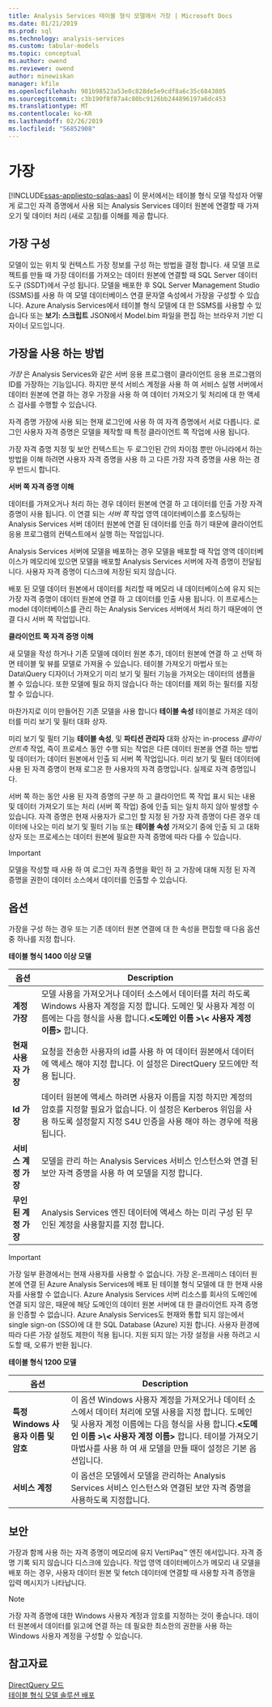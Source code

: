 ```yaml
---
title: Analysis Services 테이블 형식 모델에서 가장 | Microsoft Docs
ms.date: 01/21/2019
ms.prod: sql
ms.technology: analysis-services
ms.custom: tabular-models
ms.topic: conceptual
ms.author: owend
ms.reviewer: owend
author: minewiskan
manager: kfile
ms.openlocfilehash: 981b98523a53e0c828de5e9cdf8a6c35c6843805
ms.sourcegitcommit: c3b190f8f87a4c80bc9126bb244896197a6dc453
ms.translationtype: MT
ms.contentlocale: ko-KR
ms.lasthandoff: 02/26/2019
ms.locfileid: "56852908"
---
```

# <a name="impersonation"></a>가장 
[!INCLUDE[ssas-appliesto-sqlas-aas](../../includes/ssas-appliesto-sqlas-aas.md)]
  이 문서에서는 테이블 형식 모델 작성자 어떻게 로그인 자격 증명에서 사용 되는 Analysis Services 데이터 원본에 연결할 때 가져오기 및 데이터 처리 (새로 고침)를 이해를 제공 합니다.  

##  <a name="bkmk_conf_imp_info"></a> 가장 구성  
 모델이 있는 위치 및 컨텍스트 가장 정보를 구성 하는 방법을 결정 합니다. 새 모델 프로젝트를 만들 때 가장 데이터를 가져오는 데이터 원본에 연결할 때 SQL Server 데이터 도구 (SSDT)에서 구성 됩니다. 모델을 배포한 후 SQL Server Management Studio (SSMS)를 사용 하 여 모델 데이터베이스 연결 문자열 속성에서 가장을 구성할 수 있습니다. Azure Analysis Services에서 테이블 형식 모델에 대 한 SSMS를 사용할 수 있습니다 또는 **보기: 스크립트** JSON에서 Model.bim 파일을 편집 하는 브라우저 기반 디자이너 모드입니다.
  
##  <a name="bkmk_how_imper"></a> 가장을 사용 하는 방법  
 *가장* 은 Analysis Services와 같은 서버 응용 프로그램이 클라이언트 응용 프로그램의 ID를 가장하는 기능입니다. 하지만 분석 서비스 계정을 사용 하 여 서비스 실행 서버에서 데이터 원본에 연결 하는 경우 가장을 사용 하 여 데이터 가져오기 및 처리에 대 한 액세스 검사를 수행할 수 있습니다.  
  
 자격 증명 가장에 사용 되는 현재 로그인에 사용 하 여 자격 증명에서 서로 다릅니다. 로그인 사용자 자격 증명은 모델을 제작할 때 특정 클라이언트 쪽 작업에 사용 됩니다.  
  
 가장 자격 증명 지정 및 보안 컨텍스트는 두 로그인된 간의 차이점 뿐만 아니라에서 하는 방법을 이해 하려면 사용자 자격 증명을 사용 하 고 다른 가장 자격 증명을 사용 하는 경우 반드시 합니다.  
  
 **서버 쪽 자격 증명 이해**  
 
데이터를 가져오거나 처리 하는 경우 데이터 원본에 연결 하 고 데이터를 인출 가장 자격 증명이 사용 됩니다. 이 연결 되는 *서버 쪽* 작업 영역 데이터베이스를 호스팅하는 Analysis Services 서버 데이터 원본에 연결 된 데이터를 인출 하기 때문에 클라이언트 응용 프로그램의 컨텍스트에서 실행 하는 작업입니다.  
  
 Analysis Services 서버에 모델을 배포하는 경우 모델을 배포할 때 작업 영역 데이터베이스가 메모리에 있으면 모델을 배포할 Analysis Services 서버에 자격 증명이 전달됩니다. 사용자 자격 증명이 디스크에 저장된 되지 않습니다.  
  
 배포 된 모델 데이터 원본에서 데이터를 처리할 때 메모리 내 데이터베이스에 유지 되는 가장 자격 증명이 데이터 원본에 연결 하 고 데이터를 인출 사용 됩니다. 이 프로세스는 model 데이터베이스를 관리 하는 Analysis Services 서버에서 처리 하기 때문에이 연결 다시 서버 쪽 작업입니다.  
  
 **클라이언트 쪽 자격 증명 이해**  
  
 새 모델을 작성 하거나 기존 모델에 데이터 원본 추가, 데이터 원본에 연결 하 고 선택 하면 테이블 및 뷰를 모델로 가져올 수 있습니다. 테이블 가져오기 마법사 또는 Data\Query 디자이너 가져오기 미리 보기 및 필터 기능을 가져오는 데이터의 샘플을 볼 수 있습니다. 또한 모델에 필요 하지 않습니다 하는 데이터를 제외 하는 필터를 지정할 수 있습니다.  
  
 마찬가지로 이미 만들어진 기존 모델을 사용 합니다 **테이블 속성** 테이블로 가져온 데이터를 미리 보기 및 필터 대화 상자.  
  
 미리 보기 및 필터 기능 **테이블 속성**, 및 **파티션 관리자** 대화 상자는 in-process *클라이언트측* 작업, 즉이 프로세스 동안 수행 되는 작업은 다른 데이터 원본을 연결 하는 방법 및 데이터가; 데이터 원본에서 인출 되 서버 쪽 작업입니다. 미리 보기 및 필터 데이터에 사용 된 자격 증명이 현재 로그온 한 사용자의 자격 증명입니다. 실제로 자격 증명입니다. 
  
 서버 쪽 하는 동안 사용 된 자격 증명의 구분 하 고 클라이언트 쪽 작업 표시 되는 내용 및 데이터 가져오기 또는 처리 (서버 쪽 작업) 중에 인출 되는 일치 하지 않아 발생할 수 있습니다. 자격 증명은 현재 사용자가 로그인 할 지정 된 가장 자격 증명이 다른 경우 데이터에 나오는 미리 보기 및 필터 기능 또는 **테이블 속성** 가져오기 중에 인출 되 고 대화 상자 또는 프로세스는 데이터 원본에 필요한 자격 증명에 따라 다를 수 있습니다.  
  
> [!IMPORTANT]  
>  모델을 작성할 때 사용 하 여 로그인 자격 증명을 확인 하 고 가장에 대해 지정 된 자격 증명을 권한이 데이터 소스에서 데이터를 인출할 수 있습니다.
  
##  <a name="bkmk_imp_info_options"></a> 옵션  
 가장을 구성 하는 경우 또는 기존 데이터 원본 연결에 대 한 속성을 편집할 때 다음 옵션 중 하나를 지정 합니다.  
  
**테이블 형식 1400 이상 모델**
 
|옵션|Description|  
|------------|-----------------|  
|**계정 가장**|모델 사용을 가져오거나 데이터 소스에서 데이터를 처리 하도록 Windows 사용자 계정을 지정 합니다. 도메인 및 사용자 계정 이름에는 다음 형식을 사용 합니다.**\<도메인 이름 >\\< 사용자 계정 이름\>** 합니다.|  
|**현재 사용자 가장**|요청을 전송한 사용자의 id를 사용 하 여 데이터 원본에서 데이터에 액세스 해야 지정 합니다. 이 설정은 DirectQuery 모드에만 적용 됩니다.|  
|**Id 가장**|데이터 원본에 액세스 하려면 사용자 이름을 지정 하지만 계정의 암호를 지정할 필요가 없습니다. 이 설정은 Kerberos 위임을 사용 하도록 설정할지 지정 S4U 인증을 사용 해야 하는 경우에 적용 됩니다.|  
|**서비스 계정 가장**|모델을 관리 하는 Analysis Services 서비스 인스턴스와 연결 된 보안 자격 증명을 사용 하 여 모델을 지정 합니다.|  
|**무인된 계정 가장**|Analysis Services 엔진 데이터에 액세스 하는 미리 구성 된 무인된 계정을 사용할지를 지정 합니다.|  

> [!IMPORTANT]
> 가장 일부 환경에서는 현재 사용자를 사용할 수 없습니다. 가장 온-프레미스 데이터 원본에 연결 된 Azure Analysis Services에 배포 된 테이블 형식 모델에 대 한 현재 사용자를 사용할 수 없습니다. Azure Analysis Services 서버 리소스를 회사의 도메인에 연결 되지 않은, 때문에 해당 도메인의 데이터 원본 서버에 대 한 클라이언트 자격 증명을 인증할 수 없습니다. Azure Analysis Services도 현재와 통합 되지 않는에서 single sign-on (SSO)에 대 한 SQL Database (Azure) 지원 합니다. 사용자 환경에 따라 다른 가장 설정도 제한이 적용 됩니다. 지원 되지 않는 가장 설정을 사용 하려고 시도할 때, 오류가 반환 됩니다. 


**테이블 형식 1200 모델**
 
|옵션|Description|  
|------------|-----------------|  
|**특정 Windows 사용자 이름 및 암호**|이 옵션 Windows 사용자 계정을 가져오거나 데이터 소스에서 데이터 처리에 모델 사용을 지정 합니다. 도메인 및 사용자 계정 이름에는 다음 형식을 사용 합니다.**\<도메인 이름 >\\< 사용자 계정 이름\>** 합니다. 테이블 가져오기 마법사를 사용 하 여 새 모델을 만들 때이 설정은 기본 옵션입니다.|  
|**서비스 계정**|이 옵션은 모델에서 모델을 관리하는 Analysis Services 서비스 인스턴스와 연결된 보안 자격 증명을 사용하도록 지정합니다.|  
  
##  <a name="bkmk_impers_sec"></a> 보안  
 가장과 함께 사용 하는 자격 증명이 메모리에 유지 VertiPaq™ 엔진 에서입니다. 자격 증명 기록 되지 않습니다 디스크에 있습니다. 작업 영역 데이터베이스가 메모리 내 모델을 배포 하는 경우, 사용자 데이터 원본 및 fetch 데이터에 연결할 때 사용할 자격 증명을 입력 메시지가 나타납니다.  
  
> [!NOTE]  
>  가장 자격 증명에 대한 Windows 사용자 계정과 암호를 지정하는 것이 좋습니다. 데이터 원본에서 데이터를 읽고에 연결 하는 데 필요한 최소한의 권한을 사용 하는 Windows 사용자 계정을 구성할 수 있습니다.  
  

  
## <a name="see-also"></a>참고자료  
 [DirectQuery 모드](../../analysis-services/tabular-models/directquery-mode-ssas-tabular.md)   
 [테이블 형식 모델 솔루션 배포](../../analysis-services/tabular-models/tabular-model-solution-deployment-ssas-tabular.md)  
  
  
